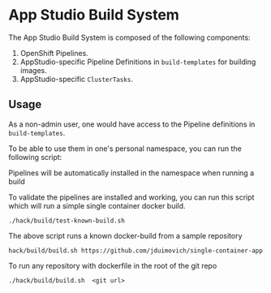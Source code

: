 # App Studio Build System

The App Studio Build System is composed of the following 
components:

1. OpenShift Pipelines. 
2. AppStudio-specific Pipeline Definitions in `build-templates` for building images.
3. AppStudio-specific `ClusterTasks`.


## Usage
 
As a non-admin user, one would have access to the Pipeline definitions in `build-templates`. 

To be able to use them in one's personal namespace, you can run the following script:

Pipelines will be automatically installed in the namespace when running a build

To validate the pipelines are installed and working, you can run this script which will run a simple single container docker build. 

```
./hack/build/test-known-build.sh
```

The above script runs a known docker-build from a sample repository

```
hack/build/build.sh https://github.com/jduimovich/single-container-app
```

To run any repository with dockerfile in the root of the git repo

```
./hack/build/build.sh  <git url>
```
